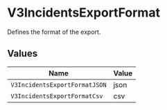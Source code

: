# V3IncidentsExportFormat

Defines the format of the export.


## Values

| Name                          | Value                         |
| ----------------------------- | ----------------------------- |
| `V3IncidentsExportFormatJSON` | json                          |
| `V3IncidentsExportFormatCsv`  | csv                           |